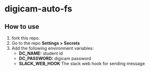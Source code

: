 # digicam-auto-fs

## How to use

1. fork this repo.
2. Go to the repo **Settings > Secrets**
3. Add the following environment variables:
   - **DC_NAME:** student id
   - **DC_PASSWORD:** digicam password
   - **SLACK_WEB_HOOK** The slack web hook for sending message
